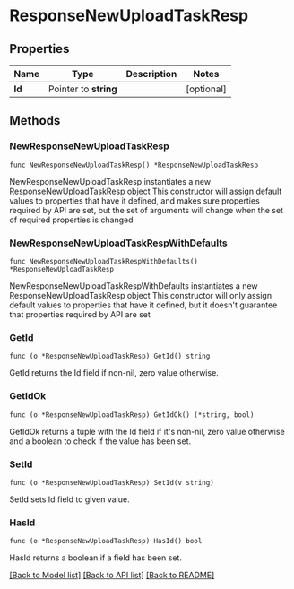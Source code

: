 # ResponseNewUploadTaskResp

## Properties

Name | Type | Description | Notes
------------ | ------------- | ------------- | -------------
**Id** | Pointer to **string** |  | [optional] 

## Methods

### NewResponseNewUploadTaskResp

`func NewResponseNewUploadTaskResp() *ResponseNewUploadTaskResp`

NewResponseNewUploadTaskResp instantiates a new ResponseNewUploadTaskResp object
This constructor will assign default values to properties that have it defined,
and makes sure properties required by API are set, but the set of arguments
will change when the set of required properties is changed

### NewResponseNewUploadTaskRespWithDefaults

`func NewResponseNewUploadTaskRespWithDefaults() *ResponseNewUploadTaskResp`

NewResponseNewUploadTaskRespWithDefaults instantiates a new ResponseNewUploadTaskResp object
This constructor will only assign default values to properties that have it defined,
but it doesn't guarantee that properties required by API are set

### GetId

`func (o *ResponseNewUploadTaskResp) GetId() string`

GetId returns the Id field if non-nil, zero value otherwise.

### GetIdOk

`func (o *ResponseNewUploadTaskResp) GetIdOk() (*string, bool)`

GetIdOk returns a tuple with the Id field if it's non-nil, zero value otherwise
and a boolean to check if the value has been set.

### SetId

`func (o *ResponseNewUploadTaskResp) SetId(v string)`

SetId sets Id field to given value.

### HasId

`func (o *ResponseNewUploadTaskResp) HasId() bool`

HasId returns a boolean if a field has been set.


[[Back to Model list]](../README.md#documentation-for-models) [[Back to API list]](../README.md#documentation-for-api-endpoints) [[Back to README]](../README.md)


